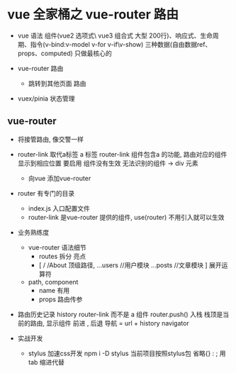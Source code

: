 # vue 全家桶之 vue-router 路由
 
 - vue 语法 组件(vue2 选项式\ vue3 组合式 大型 200行)、响应式、生命周期、指令(v-bind:v-model v-for v-if\v-show)
    三种数据(自由数据ref、props、computed)
   只做最核心的
 - vue-router 路由
   - 跳转到其他页面 路由

 - vuex/pinia 状态管理

 ## vue-router
 - 将接管路由, 像交警一样
 - router-link 取代a标签
   a 标签
   router-link 组件包含a 的功能, 路由对应的组件显示到相应位置
   要启用
   组件没有生效 无法识别的组件 -> div 元素
   - 向vue 添加vue-router
   
 - router 有专门的目录
   - index.js 入口配置文件
   - router-link 是vue-router 提供的组件, use(router) 不用引入就可以生效
 
 - 业务熟练度
   - vue-router 语法细节
     - routes 拆分 亮点
      - [
        /
        /About 顶级路径,
        ...users //用户模块
        ...posts //文章模块
      ]
      展开运算符
    - path, component
      - name 有用
      - props 路由传参

- 路由历史记录 history
  router-link 而不是 a 组件
  router.push() 入栈
  栈顶是当前的路由, 显示组件
  前进 , 后退
  导航 = url + history navigator

- 实战开发
  - stylus
    加速css开发
    npm i -D stylus 当前项目按照stylus包
    省略{} : ; 用tab 缩进代替